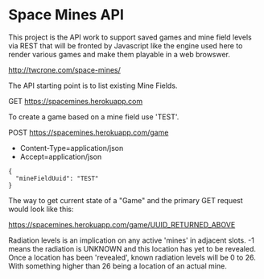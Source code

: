 Space Mines API
===============

This project is the API work to support saved games and mine field levels
via REST that will be fronted by Javascript like the engine used here
to render various games and make them playable in a web browswer.

http://twcrone.com/space-mines/

The API starting point is to list existing Mine Fields.

GET https://spacemines.herokuapp.com


To create a game based on a mine field use 'TEST'.

POST https://spacemines.herokuapp.com/game

* Content-Type=application/json
* Accept=application/json

```$javascript
{
  "mineFieldUuid": "TEST"
}
```
 
The way to get current state of a "Game" and the primary GET request would look like this:

https://spacemines.herokuapp.com/game/UUID_RETURNED_ABOVE

Radiation levels is an implication on any active 'mines' in adjacent
slots.  -1 means the radiation is UNKNOWN and this location has yet
to be revealed.  Once a location has been 'revealed', known radiation
levels will be 0 to 26.  With something higher than 26 being a location 
of an actual mine.